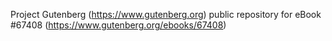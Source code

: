 Project Gutenberg (https://www.gutenberg.org) public repository for
eBook #67408 (https://www.gutenberg.org/ebooks/67408)
